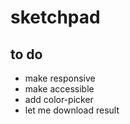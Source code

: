 # sketchpad

## to do
- make responsive
- make accessible
- add color-picker
- let me download result
